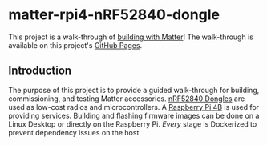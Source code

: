 # matter-rpi4-nRF52840-dongle

This project is a walk-through of [building with Matter](https://buildwithmatter.com/)!  The walk-through is available on this project's [GitHub Pages](http://caubut-charter.github.io/matter-rpi4-nRF52840-dongle/).

## Introduction

The purpose of this project is to provide a guided walk-through for building, commissioning, and testing Matter accessories.  [nRF52840 Dongles](https://www.nordicsemi.com/Products/Development-hardware/nRF52840-Dongle/GetStarted) are used as low-cost radios and microcontrollers.  A [Raspberry Pi 4B](https://www.raspberrypi.org/products/) is used for providing services.  Building and flashing firmware images can be done on a Linux Desktop or directly on the Raspberry Pi.  *Every* stage is Dockerized to prevent dependency issues on the host.
